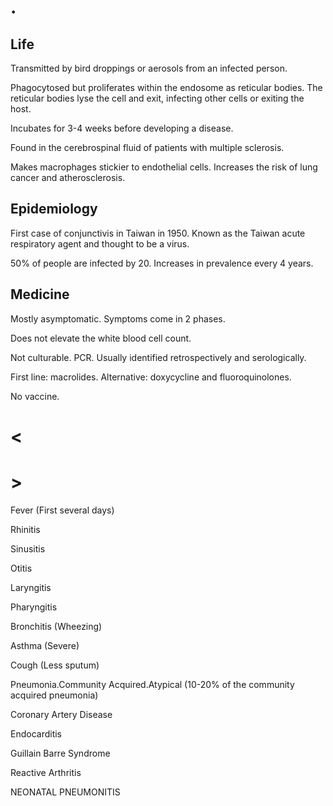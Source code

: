 # .

## Life

Transmitted by bird droppings or aerosols from an infected person.

Phagocytosed but proliferates within the endosome as reticular bodies.
The reticular bodies lyse the cell and exit, infecting other cells or exiting the host.

Incubates for 3-4 weeks before developing a disease.

Found in the cerebrospinal fluid of patients with multiple sclerosis.

Makes macrophages stickier to endothelial cells.
Increases the risk of lung cancer and atherosclerosis.

## Epidemiology

First case of conjunctivis in Taiwan in 1950.
Known as the Taiwan acute respiratory agent and thought to be a virus.

50% of people are infected by 20.
Increases in prevalence every 4 years.

## Medicine

Mostly asymptomatic.
Symptoms come in 2 phases.

Does not elevate the white blood cell count.

Not culturable.
PCR.
Usually identified retrospectively and serologically.

First line: macrolides.
Alternative: doxycycline and fluoroquinolones.

No vaccine.

# <

# >

Fever
(First several days)

Rhinitis

Sinusitis

Otitis

Laryngitis

Pharyngitis

Bronchitis
(Wheezing)

Asthma
(Severe)

Cough
(Less sputum)

Pneumonia.Community Acquired.Atypical
(10-20% of the community acquired pneumonia)

Coronary Artery Disease

Endocarditis

Guillain Barre Syndrome

Reactive Arthritis

NEONATAL PNEUMONITIS
